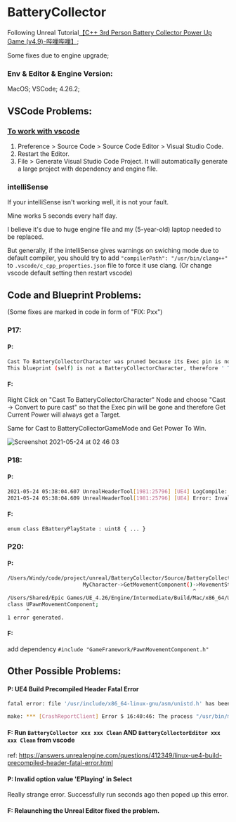 # BatteryCollector
Following Unreal Tutorial[【C++ 3rd Person Battery Collector Power Up Game (v4.9)-哔哩哔哩】](https://b23.tv/KijVDM);

Some fixes due to engine upgrade;



### Env & Editor & Engine Version:
MacOS;
VSCode;
4.26.2;



## VSCode Problems:
### [To work with vscode](http://jollymonsterstudio.com/2018/11/02/unreal-c-with-visual-studio-code/)
1. Preference > Source Code > Source Code Editor > Visual Studio Code.
2. Restart the Editor.
3. File > Generate Visual Studio Code Project.
It will automatically generate a large project with dependency and engine file.


### intelliSense
If your intelliSense isn't working well, it is not your fault.

Mine works 5 seconds every half day.

I believe it's due to huge engine file and my (5-year-old) laptop needed to be replaced.

But generally, if the intelliSense gives warnings on swiching mode due to default compiler, you should try to add `"compilerPath": "/usr/bin/clang++"` to `.vscode/c_cpp_properties.json` file to force it use clang.
(Or change vscode default setting then restart vscode)



## Code and Blueprint Problems:
(Some fixes are marked in code in form of "FIX: Pxx")
### P17:
#### P:
```bash
Cast To BatteryCollectorCharacter was pruned because its Exec pin is not connected, the connected value is not available and will instead be read as default
This blueprint (self) is not a BatteryCollectorCharacter, therefore ' Target ' must have a connection.
```
#### F:
Right Click on "Cast To BatteryCollectorCharacter" Node and choose "Cast -> Convert to pure cast" so that the Exec pin will be gone and therefore Get Current Power will always get a Target.

Same for Cast to BatteryCollectorGameMode and Get Power To Win.

![Screenshot 2021-05-24 at 02 46 03](https://user-images.githubusercontent.com/10446823/119273607-4665c100-bc3e-11eb-8b79-f3c3d84da9dc.png)


### P18:
#### P:
```bash
2021-05-24 05:38:04.607 UnrealHeaderTool[1981:25796] [UE4] LogCompile: /Users/Windy/code/project/unreal/BatteryCollector/Source/BatteryCollector/BatteryCollectorGameMode.h(12): Error: Invalid BlueprintType enum base - currently only uint8 supported
2021-05-24 05:38:04.609 UnrealHeaderTool[1981:25796] [UE4] Error: Invalid BlueprintType enum base - currently only uint8 supported
```
#### F:
`enum class EBatteryPlayState : uint8 { ... }`

### P20:
#### P:
```bash
/Users/Windy/code/project/unreal/BatteryCollector/Source/BatteryCollector/BatteryCollectorGameMode.cpp:131:39: error: member access into incomplete type 'UPawnMovementComponent'
                        MyCharacter->GetMovementComponent()->MovementState.bCanJump = false;
                                                           ^
/Users/Shared/Epic Games/UE_4.26/Engine/Intermediate/Build/Mac/x86_64/UE4/Inc/Engine/Pawn.generated.h:16:7: note: forward declaration of 'UPawnMovementComponent'
class UPawnMovementComponent;
      ^
1 error generated.
```
#### F:
add dependency `#include "GameFramework/PawnMovementComponent.h"`


## Other Possible Problems:
#### P: UE4 Build Precompiled Header Fatal Error
```bash
fatal error: file '/usr/include/x86_64-linux-gnu/asm/unistd.h' has been modified since the precompiled header '/home/mynewuser/Downloads/UnrealEngine/Engine/Intermediate/Build/Linux/B4D820EA/CrashReportClient/Development/Core/CorePrivatePCH.h.gch' was built note: please rebuild precompiled header '/home/mynewuser/Downloads/UnrealEngine/Engine/Intermediate/Build/Linux/B4D820EA/CrashReportClient/Development/Core/CorePrivatePCH.h.gch'

make: *** [CrashReportClient] Error 5 16:40:46: The process "/usr/bin/make" exited with code 2. Error while building/deploying project UE4 (kit: Unreal Engine 4_Kit) When executing step "Make"
```
#### F: Run `BatteryCollector xxx xxx Clean` AND `BatteryCollectorEditor xxx xxx Clean` from vscode
ref: https://answers.unrealengine.com/questions/412349/linux-ue4-build-precompiled-header-fatal-error.html

#### P: Invalid option value 'EPlaying' in  Select
Really strange error. Successfully run seconds ago then poped up this error.
#### F: Relaunching the Unreal Editor fixed the problem.
